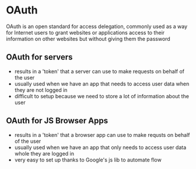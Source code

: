 # OAuth

OAuth is an open standard for access delegation, commonly used as a way for Internet users to grant websites or applications access to their information on other websites but without giving them the password

## OAuth for servers

* results in a 'token' that a server can use to make requests on behalf of the user
* usually used when we have an app that needs to access user data when they are not logged in
* difficult to setup because we need to store a lot of information about the user

## OAuth for JS Browser Apps

* results in a 'token' that a browser app can use to make requsts on behalf of the user
* usually used when we have an app that only needs to access user data whole they are logged in
* very easy to set up thanks to Google's js lib to automate flow